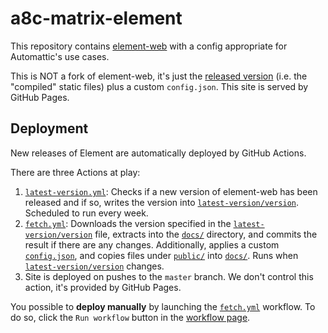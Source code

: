 # a8c-matrix-element
This repository contains [element-web](https://github.com/vector-im/element-web) with a config appropriate for Automattic's use cases.

This is NOT a fork of element-web, it's just the [released version](https://github.com/vector-im/element-web/releases) (i.e. the "compiled" static files) plus a custom `config.json`. This site is served by GitHub Pages.

## Deployment
New releases of Element are automatically deployed by GitHub Actions.

There are three Actions at play:

1. [`latest-version.yml`](.github/workflows/latest-version.yml): Checks if a new version of element-web has been released and if so, writes the version into [`latest-version/version`](latest-version/version). Scheduled to run every week.
2. [`fetch.yml`](.github/workflows/fetch.yml): Downloads the version specified in the  [`latest-version/version`](latest-version/version) file, extracts into the [`docs/`](docs) directory, and commits the result if there are any changes. Additionally, applies a custom [`config.json`](config.json), and copies files under [`public/`](public) into [`docs/`](docs). Runs when [`latest-version/version`](latest-version/version) changes.
3. Site is deployed on pushes to the `master` branch. We don't control this action, it's provided by GitHub Pages.

You possible to **deploy manually** by launching the [`fetch.yml`](.github/workflows/fetch.yml) workflow. To do so, click the `Run workflow` button in the [workflow page](https://github.com/Automattic/a8c-matrix-element/actions/workflows/fetch.yml).
